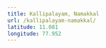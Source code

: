 ```yaml
---
title: Kallipalayam, Namakkal
url: /kallipalayam-namakkal/
latitude: 11.081
longitude: 77.952
---
```

